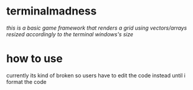 # terminalmadness
*this is a basic game framework that renders a grid using vectors/arrays*
*resized accordingly to the terminal windows's size*
# how to use
currently its kind of broken so users have to edit the code instead until
i format the code

